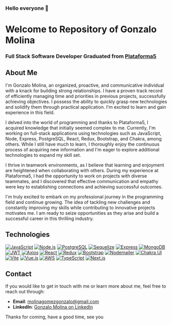 ### Hello everyone 👋

# Welcome to Repository of Gonzalo Molina

### Full Stack Software Developer  Graduated from [Plataforma5](https://www.plataforma5.la/?gad=1&gclid=CjwKCAjwzJmlBhBBEiwAEJyLuyIV11oc2sPdeLi8EVBQL0PrTVd_26mk9HEgiTyvuDhILEG_pkVVChoC0B8QAvD_BwE)

## About Me

I'm Gonzalo Molina, an organized, proactive, and communicative individual with a knack for building strong relationships. I have a proven track record of efficiently managing time and priorities in previous projects, successfully achieving objectives. I possess the ability to quickly grasp new technologies and solidify them through practical application. I'm excited to learn and gain experience in this field.

I delved into the world of programming and thanks to Plataforma5, I acquired knowledge that initially seemed complex to me. Currently, I'm working on full-stack applications using technologies such as JavaScript, Node, Express, PostgreSQL, React, Redux, Bootstrap, and Chakra, among others. While I still have much to learn, I thoroughly enjoy the continuous process of acquiring new information and I'm eager to explore additional technologies to expand my skill set.

I thrive in teamwork environments, as I believe that learning and enjoyment are heightened when collaborating with others. During my experience at Plataforma5, I had the opportunity to work on projects with diverse teammates, and I discovered that effective communication and empathy were key to establishing connections and achieving successful outcomes.

I'm truly excited to embark on my professional journey in the programming field and continue growing. The idea of tackling new challenges and constantly improving my skills while contributing to innovative projects motivates me. I am ready to seize opportunities as they arise and build a successful career in this thrilling industry.

## Technologies

[![JavaScript](https://img.shields.io/badge/-JavaScript-yellow?style=flat-square&logo=javascript&logoColor=white)](https://developer.mozilla.org/en-US/docs/Web/JavaScript)
[![Node.js](https://img.shields.io/badge/-Node.js-green?style=flat-square&logo=node.js&logoColor=white)](https://nodejs.org/)
[![PostgreSQL](https://img.shields.io/badge/-PostgreSQL-blue?style=flat-square&logo=postgresql&logoColor=white)](https://www.postgresql.org/)
[![Sequelize](https://img.shields.io/badge/-Sequelize-orange?style=flat-square&logo=sequelize&logoColor=white)](https://sequelize.org/)
[![Express](https://img.shields.io/badge/-Express-black?style=flat-square&logo=express&logoColor=white)](https://expressjs.com/)
[![MongoDB](https://img.shields.io/badge/-MongoDB-green?style=flat-square&logo=mongodb&logoColor=white)](https://www.mongodb.com/)
[![JWT](https://img.shields.io/badge/-JWT-orange?style=flat-square&logo=json-web-tokens&logoColor=white)](https://jwt.io/)
[![Axios](https://img.shields.io/badge/-Axios-yellow?style=flat-square&logo=axios&logoColor=white)](https://axios-http.com/)
[![React](https://img.shields.io/badge/-React-blue?style=flat-square&logo=react&logoColor=white)](https://reactjs.org/)
[![Redux](https://img.shields.io/badge/-Redux-purple?style=flat-square&logo=redux&logoColor=white)](https://redux.js.org/)
[![Bootstrap](https://img.shields.io/badge/-Bootstrap-purple?style=flat-square&logo=bootstrap&logoColor=white)](https://getbootstrap.com/)
[![Nodemailer](https://img.shields.io/badge/-Nodemailer-red?style=flat-square&logo=nodemailer&logoColor=white)](https://nodemailer.com/)
[![Chakra UI](https://img.shields.io/badge/-Chakra%20UI-blueviolet?style=flat-square&logo=chakra-ui&logoColor=white)](https://chakra-ui.com/)
[![Vite](https://img.shields.io/badge/-Vite-yellow?style=flat-square&logo=vite&logoColor=white)](https://vitejs.dev/)
[![Vue.js](https://img.shields.io/badge/-Vue.js-green?style=flat-square&logo=vue.js&logoColor=white)](https://vuejs.org/)
[![AWS](https://img.shields.io/badge/-AWS-orange?style=flat-square&logo=amazon-aws&logoColor=white)](https://aws.amazon.com/)
[![TypeScript](https://img.shields.io/badge/-TypeScript-blue?style=flat-square&logo=typescript&logoColor=white)](https://www.typescriptlang.org/)
[![Next.js](https://img.shields.io/badge/-Next.js-black?style=flat-square&logo=next.js&logoColor=white)](https://nextjs.org/)

## Contact

If you would like to get in touch with me or learn more about me, feel free to reach out through:

- **Email**: [molinagomezgonzalo@gmail.com](mailto:molinagomezgonzalo@gmail.com)
- **LinkedIn**: [Gonzalo Molina on LinkedIn](https://www.linkedin.com/in/gonza-molina/)

Thanks for coming, have a good time, see you
